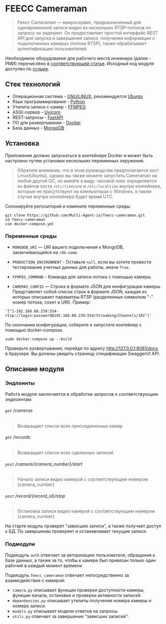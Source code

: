 # FEECC Cameraman

> Feecc Cameraman — микросервис, предназначенный для одновременной записи видео из нескольких RTSP-потоков по запросу
> на эндпоинт. Он предоставляет простой интерфейс REST API для запуска и завершения записи, получения информации о 
> подключенных камерах (потоки RTSP), также обрабатывает аутентификацию пользователей.

Необходимое оборудование для рабочего места инженера (далее - РМИ) перечислено в [соответствующей статье](./workbench-and-components.md).
Исходный код модуля доступен по [сслыке](https://github.com/Multi-Agent-io/feecc-cameraman).

## Стек технологий

- Операционная система - [GNU/LINUX](https://www.gnu.org/), рекомендуется [Ubuntu](https://ubuntu.com/)
- Язык программирования - [Python](https://www.python.org/)
- Утилита записи с камер - [FFMPEG](https://ffmpeg.org/)
- ASGI-сервер - [Uvicorn](https://www.uvicorn.org/)
- REST-запросы - [FastAPI](https://fastapi.tiangolo.com/)
- ПО для развертывания - [Docker](https://www.docker.com/)
- База данных - [MongoDB](https://www.mongodb.com/)

## Установка
Приложение должно запускаться в контейнере Docker и может быть настроено путем установки нескольких переменных окружения.

> Обратите внимание, что в этом руководстве предполагается хост Linux(Ubuntu), однако вы также можете запустить Cameraman
> на любой другой ОС, но имейте в виду: часовой пояс определяется из файлов хоста `/etc/timezone` и `/etc/localtime` внутри 
> контейнера, которые не присутствуют на компьютерах с Windows, в таком случае внутри контейнера будет время UTC.

Склонируйте репозиторий и измените переменные среды:
```
git clone https://github.com/Multi-Agent-io/feecc-cameraman.git
cd feecc-cameraman
vim docker-compose.yml
```

### Переменные среды

- `MONGODB_URI` — URI вашего подключения к MongoDB, заканчивающийся на `/db-name`.

- `PRODUCTION_ENVIRONMENT` - Оставьте `null`, если вы хотите провести тестирование учетных данных для работы, иначе `True`.

- `FFMPEG_COMMAND` - Команда для записи потока с помощью камеры.

- `CAMERAS_CONFIG` — Строка в формате JSON для конфигурации камеры. Представляет собой список строк в формате JSON, 
каждая из которых описывает параметры RTSP (разделенные символом "-" номер потока, сокет и URI). Пример:
```
'["1-192.168.88.239:554-rtsp://login:password@192.168.88.239:554/Streaming/Channels/101"]'
```
По окончании конфигурации, соберите и запустите контейнер с помощью docker-compose. 
```
sudo docker-compose up --build
```

Проверьте развертывание, перейдя по адресу http://127.0.0.1:8081/docs в браузере. Вы должны увидеть страницу спецификации SwaggerUI API.

## Описание модуля

### Эндпоинты

Работа модуля заключается в обработке запросов к соответствующим эндпоинтам:

###### `get` /cameras
> Возвращает список всех присоединенных камер

###### `get` /records
> Возвращает список всех сделанных записей

###### `post` /camera/{camera_number}/start
> Начало записи видео камерой с соответствующим номером {camera_number}

###### `post` /record/{record_id}/stop
> Остановка записи видео камерой с соответствующим номером {camera_number}

На старте модуль проверят "зависшие записи", а также получает доступ к БД. По завершении проверяет и останавливает текущие
записи.

### Подмодули

Подмодуль `auth` отвечает за авторизацию пользователя, обращения к базе данных, а также за то, чтобы к камере был привязан
только один рабочий в каждый момент времени

Подмодуль `feecc_cameraman` отвечает непосредственно за взаимодействие с камерой:

  - `camera.py` описывает функции проверки доступности камеры, функции начала, остановки и проверки активности записей.
  - `dependencies.py` описывает утилиты получения номера камеры и номера записи.
  - `models.py` описывает модели ответов на запросы.
  - `utils.py` отвечает за завершение "зависших записей".
